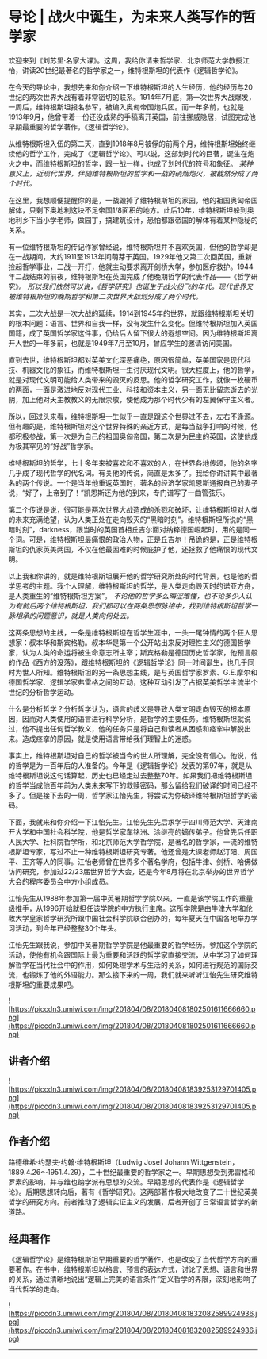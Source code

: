 # 导论 | 战火中诞生，为未来人类写作的哲学家

欢迎来到《刘苏里·名家大课》。这周，我给你请来哲学家、北京师范大学教授江怡，讲读20世纪最著名的哲学家之一，维特根斯坦的代表作《逻辑哲学论》。

在今天的导论中，我想先来和你介绍一下维特根斯坦的人生经历，他的经历与20世纪的两次世界大战有着非常密切的联系。1914年7月底，第一次世界大战爆发，一周后，维特根斯坦报名参军，被编入奥匈帝国炮兵团。而一年多前，也就是1913年9月，他曾带着一份还没成熟的手稿离开英国，前往挪威隐居，试图完成他早期最重要的哲学著作，《逻辑哲学论》。

从维特根斯坦入伍的第二天，直到1918年8月被俘的前两个月，维特根斯坦始终继续他的哲学工作，完成了《逻辑哲学论》。可以说，这部划时代的巨著，诞生在炮火之中，而维特根斯坦的哲学，跟一战一样，也成了划时代的符号和象征。 *某种意义上，近现代世界，伴随维特根斯坦的哲学和一战的硝烟炮火，被截然分成了两个时代。*

在这里，我想顺便提醒你的是，一战毁掉了维特根斯坦的家园，他的祖国奥匈帝国解体，只剩下奥地利这块不足帝国1/8面积的地方。此后10年，维特根斯坦躲到奥地利乡下当小学老师，做园丁，搞建筑设计，恐怕都跟帝国的解体有着某种隐秘的关系。

有一位维特根斯坦的传记作家曾经说，维特根斯坦并不喜欢英国，但他的哲学却是在一战期间，大约1911至1913年间萌芽于英国。1929年他又第二次回英国，重新捡起哲学事业，二战一开打，他就主动要求离开剑桥大学，参加医疗救护。1944年二战结束的前夜，维特根斯坦在英国完成了他晚期哲学的代表作品——《哲学研究》。 *所以我们依然可以说，《哲学研究》也诞生于战火纷飞的年代。现代世界又被维特根斯坦的晚期哲学和第二次世界大战划分成了两个时代。*

其实，二次大战是一次大战的延续，1914到1945年的世界，就跟维特根斯坦关切的根本问题：语言、世界和自我一样，没有发生什么变化。但维特根斯坦加入英国国籍，成了英国哲学家这件事，仍给后人留下很大的遐想空间。因为维特根斯坦离开人世的一年多前，也就是1949年7月至10月，曾应学生的邀请访问美国。

直到去世，维特根斯坦都对英美文化深恶痛绝，原因很简单，英美国家是现代科技、机器文化的象征，而维特根斯坦一生讨厌现代文明。很大程度上，他的哲学，就是对现代文明可能给人类带来的毁灭的反思。他的哲学研究工作，就像一枚硬币的两面，一面是激进地反对现代工业、科技和资本主义，另一面无比留恋逝去的光阴，加上他对天主教教义的无限崇敬，使他成为那个时代少有的左翼保守主义者。

所以，回过头来看，维特根斯坦一生似乎一直是跟这个世界过不去，左右不逢源。但有趣的是，维特根斯坦对这个世界特殊的亲近方式，是每当战争打响的时候，他都积极参战，第一次是为自己的祖国奥匈帝国，第二次是为民主的英国，这使他成为极其罕见的“好战”哲学家。

维特根斯坦的哲学，七十多年来被喜欢和不喜欢的人，在世界各地传颂，他的名字几乎成了现代哲学的代名词。有关他的传说，简直是太多了。我给你讲讲其中最著名的两个传说。一个是当年他重返英国时，著名的经济学家凯恩斯通报自己的妻子说，“好了，上帝到了！”凯恩斯还为他的到来，专门谱写了一曲管弦乐。

第二个传说是说，很可能是两次世界大战造成的杀戮和破坏，让维特根斯坦对人类的未来充满绝望，认为人类正处在走向毁灭的“黑暗时刻”。维特根斯坦所说的“黑暗时刻”，darkness，跟当时的英国首相丘吉尔面对纳粹德国崛起时，用的是同一个词。可是，维特根斯坦最痛恨的政治人物，正是丘吉尔！吊诡的是，正是维特根斯坦的仇家英美两国，不仅在他最困难的时候庇护了他，还拯救了他痛恨的现代文明。

以上我和你讲的，就是维特根斯坦展开他的哲学研究所处的时代背景，也是他的哲学思考的主题。我个人理解，维特根斯坦的哲学，是人类走向毁灭时的诺亚方舟，是人类重生的“维特根斯坦方案”。 *不论他的哲学多么晦涩难懂，也不论多少人认为有前后两个维特根斯坦，我们都可以在两条思想脉络中，找到维特根斯坦哲学一脉相承的问题意识，就是人类向何处去。*

这两条思想的主线，一条是维特根斯坦在哲学生涯中，一头一尾钟情的两个狂人思想家：叔本华和斯宾格勒。叔本华是第一个公开站出来反对理性主义的德国哲学家，认为人类的命运将被生命意志所主宰；斯宾格勒是德国历史哲学家，他预言般的作品《西方的没落》，跟维特根斯坦的《逻辑哲学论》同一时间诞生，也几乎同时为世人所知。维特根斯坦的另一条思想主线，是与英国哲学家罗素、G.E.摩尔和德国哲学家、逻辑学家弗雷格之间的互动，这种互动引发了占据英美哲学主流半个世纪的分析哲学运动。

什么是分析哲学？分析哲学认为，语言的歧义是导致人类文明走向毁灭的根本原因，因而对人类使用的语言进行科学分析，是哲学的主要任务。维特根斯坦就说过，他不提出任何哲学教义，他的任务只是将自己和读者从困惑和痉挛中解脱出来。造成痉挛的原因，就是使用语言带给我们理智上的迷惑。

事实上，维特根斯坦对自己的哲学被当今的世人所理解，完全没有信心。他说，他的哲学是为一百年后的人准备的。今年是《逻辑哲学论》发表的第97年，就是从维特根斯坦说这句话算起，历史也已经走过去整整70年。如果我们把维特根斯坦的哲学当成他百年前为人类未来写下的救赎密码，那么留给我们破译的时间已经不多了。但是接下去的一周，哲学家江怡先生，将尝试为你破译维特根斯坦哲学的密码。

下面，我就来和你介绍一下江怡先生。江怡先生先后求学于四川师范大学、天津南开大学和中国社会科学院，他是哲学家车铭洲、涂继亮的嫡传弟子。他曾先后任职人民大学、社科院哲学所，和北京师范大学哲学院，是著名的哲学家，一流的维特根斯坦专家，写过不止一种维特根斯坦研究专著。他还曾是大课老师赵汀阳、周国平、王齐等人的同事。江怡老师曾在世界多个著名学府，包括牛津、剑桥、哈佛做访问研究，参加过22/23届世界哲学大会，还是今年8月将在北京举办的世界哲学大会的程序委员会中方小组成员。

江怡先生从1988年参加第一届中英暑期哲学学院以来，一直是该学院工作的重量级推手，从1996开始就担任该学院的中方执行主席。这所学院是由牛津大学和伦敦大学皇家哲学研究所跟中国社会科学院联合创办的，每年夏天在中国各地举办学习活动，到今年已经整整30个年头。

江怡先生跟我说，参加中英暑期哲学学院是他最重要的哲学经历。参加这个学院的活动，使他有机会跟国际上最为重要和活跃的哲学家直接交流，从中学习了如何理解哲学在当代社会中的作用，如何处理学术与生活的关系，如何进行规范的国际交流，也锻炼了他的外语能力。那么接下来的一周，我们就来听听江怡先生研究维特根斯坦的重要成果吧。

![https://piccdn3.umiwi.com/img/201804/08/201804081802501611666660.png](https://piccdn3.umiwi.com/img/201804/08/201804081802501611666660.png)

## 讲者介绍

![https://piccdn3.umiwi.com/img/201804/08/201804081839253129701405.png](https://piccdn3.umiwi.com/img/201804/08/201804081839253129701405.png)

## 作者介绍

路德维希‧约瑟夫‧约翰‧维特根斯坦（Ludwig Josef Johann Wittgenstein，1889.4.26～1951.4.29），二十世纪最重要的哲学家之一。早期思想受到弗雷格和罗素的影响，并与维也纳学派有思想的交流。早期思想的代表作是《逻辑哲学论》。后期思想转向后，著有《哲学研究》。这两部著作极大地改变了二十世纪英美哲学的研究方向。前者推动了逻辑实证主义的发展，后者开创了日常语言哲学的新道路。

## 经典著作

《逻辑哲学论》是维特根斯坦早期重要的哲学著作，也是改变了当代哲学方向的重要著作。在书中，维特根斯坦以格言、预言的表达方式，讨论了思想、语言和世界的关系，通过清晰地说出“逻辑上完美的语言条件”定义哲学的界限，深刻地影响了当代哲学的走向。

![https://piccdn3.umiwi.com/img/201804/08/201804081832082589924936.jpg](https://piccdn3.umiwi.com/img/201804/08/201804081832082589924936.jpg)

---
